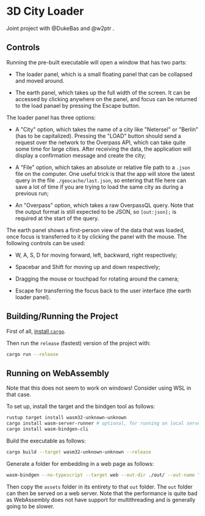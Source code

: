 
# 3D City Loader

Joint project with @DukeBas and @w2ptr .

## Controls

Running the pre-built executable will open a window that has two parts:

- The loader panel, which is a small floating panel that can be collapsed and moved around.

- The earth panel, which takes up the full width of the screen. It can be accessed by clicking anywhere on the panel,
  and focus can be returned to the load panael by pressing the Escape button.

The loader panel has three options:

- A "City" option, which takes the name of a city like "Netersel" or "Berlin" (has to be capitalized). Pressing the
  "LOAD" button should send a request over the network to the Overpass API, which can take quite some time for large
  cities. After receiving the data, the application will display a confirmation message and create the city;

- A "File" option, which takes an absolute or relative file path to a `.json` file on the computer. One useful trick is
  that the app will store the latest query in the file `./geocache/last.json`, so entering that file here can save a
  lot of time if you are trying to load the same city as during a previous run;

- An "Overpass" option, which takes a raw OverpassQL query. Note that the output format is still expected to be JSON,
  so `[out:json];` is required at the start of the query.

The earth panel shows a first-person view of the data that was loaded, once focus is transferred to it by clicking the
panel with the mouse. The following controls can be used:

- W, A, S, D for moving forward, left, backward, right respectively;

- Spacebar and Shift for moving up and down respectively;

- Dragging the mouse or touchpad for rotating around the camera;

- Escape for transferring the focus back to the user interface (the earth loader panel).

## Building/Running the Project

First of all, [install `cargo`](https://doc.rust-lang.org/cargo/getting-started/installation.html).

Then run the `release` (fastest) version of the project with:

```sh
cargo run --release
```

## Running on WebAssembly

Note that this does not seem to work on windows! Consider using WSL in that case.

To set up, install the target and the bindgen tool as follows:

```sh
rustup target install wasm32-unknown-unknown
cargo install wasm-server-runner # optional, for running on local server only
cargo install wasm-bindgen-cli
```

Build the executable as follows:

```sh
cargo build --target wasm32-unknown-unknown --release
```

Generate a folder for embedding in a web page as follows:

```sh
wasm-bindgen --no-typescript --target web --out-dir ./out/ --out-name "city_visualizer" ./target/wasm32-unknown-unknown/release/city_visualizer.wasm
```

Then copy the `assets` folder in its entirety to that `out` folder. The `out` folder can then be served on a web
server. Note that the performance is quite bad as WebAssembly does not have support for multithreading and is
generally going to be slower.
